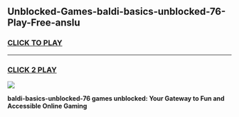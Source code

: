 
## Unblocked-Games-baldi-basics-unblocked-76-Play-Free-anslu
<h3>
<a href="https://premium76.site?title=baldi-basics-unblocked-76&ref=12A">CLICK TO PLAY</a></h3>
<hr>

<h3>
<a href="https://premium76.site?title=baldi-basics-unblocked-76&ref=12A">CLICK 2 PLAY</a>
  
</h3>

<a href="https://premium76.site?title=baldi-basics-unblocked-76&ref=12A"><img src="https://clearcache.store/games.png"></a>


**baldi-basics-unblocked-76 games unblocked: Your Gateway to Fun and Accessible Online Gaming**
